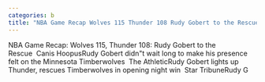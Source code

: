 ```yaml
---
categories: b
title: "NBA Game Recap Wolves 115 Thunder 108 Rudy Gobert to the Rescue  Canis Hoopus"
---
```

NBA Game Recap: Wolves 115, Thunder 108: Rudy Gobert to the Rescue&nbsp;&nbsp;Canis HoopusRudy Gobert didn"t wait long to make his presence felt on the Minnesota Timberwolves&nbsp;&nbsp;The AthleticRudy Gobert lights up Thunder, rescues Timberwolves in opening night win&nbsp;&nbsp;Star TribuneRudy G